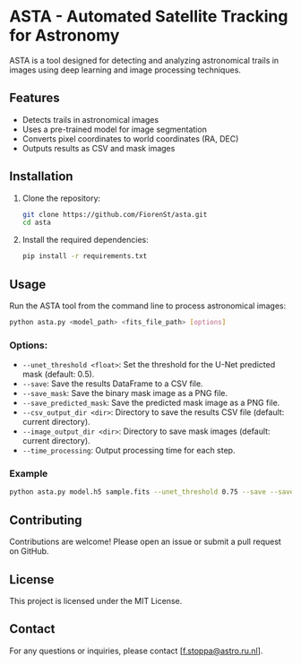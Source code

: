 # ASTA - Automated Satellite Tracking for Astronomy

ASTA is a tool designed for detecting and analyzing astronomical trails in images using deep learning and image processing techniques.

## Features

- Detects trails in astronomical images
- Uses a pre-trained model for image segmentation
- Converts pixel coordinates to world coordinates (RA, DEC)
- Outputs results as CSV and mask images

## Installation

1. Clone the repository:
    ```sh
    git clone https://github.com/FiorenSt/asta.git
    cd asta
    ```

2. Install the required dependencies:
    ```sh
    pip install -r requirements.txt
    ```

## Usage

Run the ASTA tool from the command line to process astronomical images:

```sh
python asta.py <model_path> <fits_file_path> [options]
```

### Options:

- `--unet_threshold <float>`: Set the threshold for the U-Net predicted mask (default: 0.5).
- `--save`: Save the results DataFrame to a CSV file.
- `--save_mask`: Save the binary mask image as a PNG file.
- `--save_predicted_mask`: Save the predicted mask image as a PNG file.
- `--csv_output_dir <dir>`: Directory to save the results CSV file (default: current directory).
- `--image_output_dir <dir>`: Directory to save mask images (default: current directory).
- `--time_processing`: Output processing time for each step.


### Example

```sh
python asta.py model.h5 sample.fits --unet_threshold 0.75 --save --save_mask --save_predicted_mask --csv_output_dir results/csv --image_output_dir results/images
```

## Contributing

Contributions are welcome! Please open an issue or submit a pull request on GitHub.

## License

This project is licensed under the MIT License.

## Contact

For any questions or inquiries, please contact [f.stoppa@astro.ru.nl].

